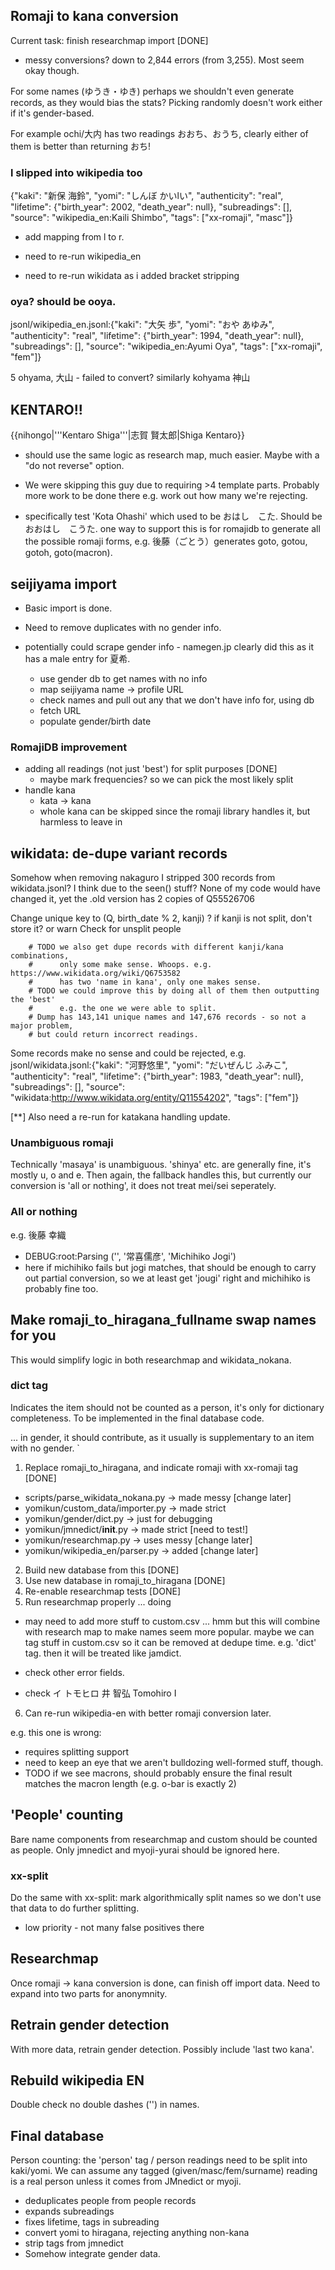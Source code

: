 ## Romaji to kana conversion

Current task: finish researchmap import [DONE]
 - messy conversions? down to 2,844 errors (from 3,255). Most seem okay though.

For some names (ゆうき・ゆき) perhaps we shouldn't even generate records, as they
would bias the stats? Picking randomly doesn't work either if it's gender-based.

For example ochi/大内 has two readings おおち、おうち, clearly either of them is better
than returning おち!

### l slipped into wikipedia too

{"kaki": "新保 海鈴", "yomi": "しんぼ かいlい", "authenticity": "real", "lifetime": {"birth_year": 2002, "death_year": null}, "subreadings": [], "source": "wikipedia_en:Kaili Shimbo", "tags": ["xx-romaji", "masc"]}

 - add mapping from l to r.

 - need to re-run wikipedia_en
 - need to re-run wikidata as i added bracket stripping

### oya? should be ooya.

jsonl/wikipedia_en.jsonl:{"kaki": "大矢 歩", "yomi": "おや あゆみ", "authenticity": "real", "lifetime": {"birth_year": 1994, "death_year": null}, "subreadings": [], "source": "wikipedia_en:Ayumi Oya", "tags": ["xx-romaji", "fem"]}

5	ohyama, 大山 - failed to convert? similarly kohyama 神山

## KENTARO!!

 {{nihongo|'''Kentaro Shiga'''|志賀 賢太郎|Shiga Kentaro}}

- should use the same logic as research map, much easier. Maybe with a "do not reverse"
  option.
- We were skipping this guy due to requiring >4 template parts. Probably more work to be done there e.g. work out how many we're rejecting.

- specifically test 'Kota Ohashi' which used to be おはし　こた. Should be
  おおはし　こうた.
   one way to support this is for romajidb to generate all the possible
   romaji forms, e.g. 後藤（ごとう）generates goto, gotou, gotoh, goto(macron).

## seijiyama import

* Basic import is done.
* Need to remove duplicates with no gender info.
* potentially could scrape gender info - namegen.jp clearly did this as it has
  a male entry for 夏希.

   - use gender db to get names with no info
   - map seijiyama name -> profile URL
   - check names and pull out any that we don't have info for, using db
   - fetch URL
   - populate gender/birth date

### RomajiDB improvement

 - adding all readings (not just 'best') for split purposes [DONE]
   - maybe mark frequencies? so we can pick the most likely split
 - handle kana
   - kata -> kana
   - whole kana can be skipped since the romaji library handles it, but
     harmless to leave in

## wikidata: de-dupe variant records

Somehow when removing nakaguro I stripped 300 records from wikidata.jsonl?
I think due to the seen() stuff? None of my code would have changed it, yet
the .old version has 2 copies of Q55526706

Change unique key to (Q, birth_date % 2, kanji) ?
 if kanji is not split, don't store it? or warn
 Check for unsplit people

        # TODO we also get dupe records with different kanji/kana combinations,
        #      only some make sense. Whoops. e.g. https://www.wikidata.org/wiki/Q6753582
        #      has two 'name in kana', only one makes sense.
        # TODO we could improve this by doing all of them then outputting the 'best'
        #      e.g. the one we were able to split.
        # Dump has 143,141 unique names and 147,676 records - so not a major problem,
        # but could return incorrect readings.

Some records make no sense and could be rejected, e.g.
jsonl/wikidata.jsonl:{"kaki": "河野悠里", "yomi": "だいぜんじ ふみこ", "authenticity": "real", "lifetime": {"birth_year": 1983, "death_year": null}, "subreadings": [], "source": "wikidata:http://www.wikidata.org/entity/Q11554202", "tags": ["fem"]}

[**] Also need a re-run for katakana handling update.

### Unambiguous romaji

Technically 'masaya' is unambiguous. 'shinya' etc. are generally
fine, it's mostly u, o and e. Then again, the fallback handles
this, but currently our conversion is 'all or nothing', it does not
treat mei/sei seperately.

### All or nothing

 e.g. 後藤 幸織

 - DEBUG:root:Parsing ('', '常喜儒彦', 'Michihiko Jogi')
 - here if michihiko fails but jogi matches, that should be enough to
   carry out partial conversion, so we at least get 'jougi' right
   and michihiko is probably fine too.

## Make romaji_to_hiragana_fullname swap names for you

This would simplify logic in both researchmap and wikidata_nokana.

### dict tag

Indicates the item should not be counted as a person, it's only for dictionary
completeness. To be implemented in the final database code.

 ... in gender, it should contribute, as it usually is supplementary to
     an item with no gender.
`
1. Replace romaji_to_hiragana, and indicate romaji with xx-romaji tag [DONE]

- scripts/parse_wikidata_nokana.py   -> made messy [change later]
- yomikun/custom_data/importer.py -> made strict
- yomikun/gender/dict.py -> just for debugging
- yomikun/jmnedict/**init**.py -> made strict [need to test!]
- yomikun/researchmap.py -> uses messy [change later]
- yomikun/wikipedia_en/parser.py -> added [change later]

2. Build new database from this  [DONE]
3. Use new database in romaji_to_hiragana  [DONE]
4. Re-enable researchmap tests  [DONE]
5. Run researchmap properly ... doing

- may need to add more stuff to custom.csv
  ... hmm but this will combine with research map to make names seem
  more popular. maybe we can tag stuff in custom.csv so it can be
  removed at dedupe time. e.g. 'dict' tag. then it will be treated
  like jamdict.
- check other error fields.

- check イ トモヒロ     井 智弘 Tomohiro I

6. Can re-run wikipedia-en with better romaji conversion later.

e.g. this one is wrong:


- requires splitting support
- need to keep an eye that we aren't bulldozing well-formed stuff,
  though.
- TODO if we see macrons, should probably ensure the final result
  matches the macron length (e.g. o-bar is exactly 2)

## 'People' counting

Bare name components from researchmap and custom should be counted as
people. Only jmnedict and myoji-yurai should be ignored here.

### xx-split

Do the same with xx-split: mark algorithmically split names so we don't
use that data to do further splitting.

- low priority - not many false positives there

## Researchmap

Once romaji -> kana conversion is done, can finish off import data.
Need to expand into two parts for anonymnity.

## Retrain gender detection

With more data, retrain gender detection. Possibly include 'last two
kana'.

## Rebuild wikipedia EN

Double check no double dashes ('') in names.

## Final database

Person counting: the 'person' tag / person readings need to be split
into kaki/yomi. We can assume any tagged (given/masc/fem/surname)
reading is a real person unless it comes from JMnedict or myoji.

- deduplicates people from people records
- expands subreadings
- fixes lifetime, tags in subreading
- convert yomi to hiragana, rejecting anything non-kana
- strip tags from jmnedict
- Somehow integrate gender data.
